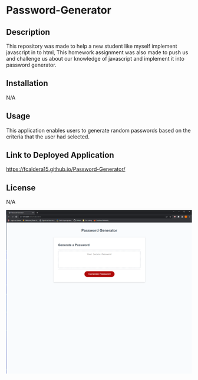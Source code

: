 # Password-Generator

## Description

This repository was made to help a new student like myself implement javascript in to html, This homework assignment was also made to push us and challenge us about our knowledge of javascript and implement it into password generator. 

## Installation

N/A

## Usage

This application enables users to generate random passwords based on the criteria that the user had selected.

## Link to Deployed Application 

https://fcaldera15.github.io/Password-Generator/

## License 

N/A

![alt text](./Assets/Screenshot-PG.png)